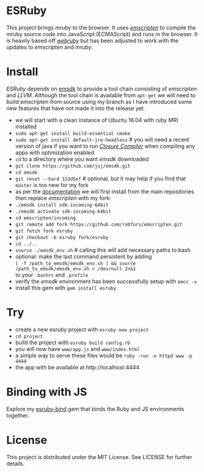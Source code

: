 # ESRuby
This project brings *mruby* to the browser. It uses [*emscripten*](https://github.com/kripken/emscripten) to compile the mruby source code into
JavaScript (ECMAScript) and runs in the browser. It is heavily based off [*webruby*](https://github.com/xxuejie/webruby) but has been adjusted to work with the updates to *emscripten* and *mruby*.

# Install
*ESRuby* depends on [emsdk](http://kripken.github.io/emscripten-site/index.html) to provide a tool chain consisting of *emscripten* and *LLVM*. Although the tool chain is available from `apt-get` we will need to build emscripten from source using my branch as I have introduced some new features that have not made it into the release yet.

* we will start with a clean instance of Ubuntu 16.04 with ruby MRI installed
* `sudo apt-get install build-essential cmake`
* `sudo apt-get install default-jre-headless` # you will need a recent version of java if you want to run [*Closure Compiler*](https://github.com/google/closure-compiler) when compiling any apps with optimization enabled
* `cd` to a directory where you want *emsdk* downloaded
* `git clone https://github.com/juj/emsdk.git`
* `cd emsdk`
* `git reset --hard 313d5ef` # optional, but it may help if you find that `master` is too new for my fork
* as per the [documentation](http://kripken.github.io/emscripten-site/docs/building_from_source/building_emscripten_from_source_using_the_sdk.html) we will first install from the main repositories then replace *emscripten* with my fork:
* `./emsdk install sdk-incoming-64bit`
* `./emsdk activate sdk-incoming-64bit`
* `cd emscripten/incoming`
* `git remote add fork https://github.com/robfors/emscripten.git`
* `git fetch fork esruby`
* `git checkout -b esruby fork/esruby`
* `cd ../..`
* `source ./emsdk_env.sh` # calling this will add necessary paths to bash
* optional: make the last command persistent by adding\
`[ -f /path_to_emsdk/emsdk_env.sh ] && source /path_to_emsdk/emsdk_env.sh > /dev/null 2>&1`\
to your `.bashrc` and `.profile`
* verify the *emsdk* environment has been successfully setup with `emcc -v`
* install this gem with `gem install esruby`

# Try
* create a new esruby project with `esruby new project`
* `cd project`
* build the project with `esruby build config.rb`
* you will now have `www/app.js` and `www/index.html`
* a simple way to serve these files would be `ruby -run -e httpd www -p 4444`
* the app with be available at http://localhost:4444

# Binding with JS
Explore my [esruby-bind](https://github.com/robfors/esruby-bind) gem that binds the Ruby and JS environments together.

# License

This project is distributed under the MIT License. See LICENSE for further details.
